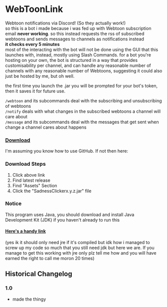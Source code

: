 # WebToonLink

Webtoon notifications via Discord! (So they actually work!)  
so this is a bot i made because i was fed up with Webtoon subscription email **never working**. so this instead requests the rss of subscribed webtoons and sends messages to channels as notifications instead  
**it checks every 5 minutes**  
most of the interacting with the bot will not be done using the GUI that this launches with, instead, mostly using Slash Commands. for a bot you're hosting on your own, the bot is structured in a way that provides customisability per channel, and can handle any reasonable number of channels with any reasonable number of Webtoons, suggesting it could also just be hosted by me, but oh well.

the first time you launch the .jar you will be prompted for your bot's token, then it saves it for future use.

`/webtoon` and its subcommands deal with the subscribing and unsubscribing of webtoons  
`/notify` deals with what changes in the subscribed webtoons a channel will care about  
`/message` and its subcommands deal with the messages that get sent when change a channel cares about happens

### [Download](https://github.com/Canary-Prism/WebToonLink/releases/)

I'm assuming you know how to use GitHub. If not then here:

### Download Steps

1. Click above link
2. Find latest release
3. Find "Assets" Section
4. Click the "SadnessClickerx.y.z.jar" file

### Notice

This program uses Java, you should download and install Java Development Kit (JDK) if you haven't already to run this

#### [Here's a handy link](https://www.oracle.com/java/technologies/downloads/)

(yes ik it should only need jre if it's compiled but idk how i managed to screw up my code so much that you still need jdk but here we are. If you manage to get this working with jre only plz tell me how and you will have earned the right to call me moron 20 times)

## Historical Changelog

### 1.0
* made the thingy